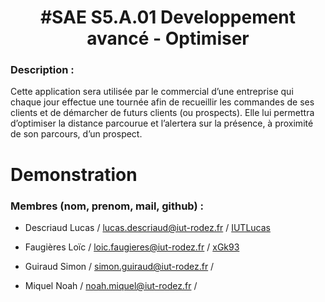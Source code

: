 <h1 align="center">#SAE S5.A.01 Developpement avancé - Optimiser</h1>



### Description :

Cette application sera utilisée par le commercial d’une entreprise qui chaque jour effectue une tournée
afin de recueillir les commandes de ses clients et de démarcher de futurs clients (ou prospects). Elle lui
permettra d’optimiser la distance parcourue et l’alertera sur la présence, à proximité de son parcours,
d’un prospect.

# Demonstration


### Membres (nom, prenom, mail, github) :

- Descriaud Lucas / lucas.descriaud@iut-rodez.fr / [IUTLucas](https://github.com/IUTLucas)

- Faugières Loïc / loic.faugieres@iut-rodez.fr / [xGk93](https://github.com/xGk93) 

- Guiraud Simon / simon.guiraud@iut-rodez.fr / 

- Miquel Noah / noah.miquel@iut-rodez.fr / 
